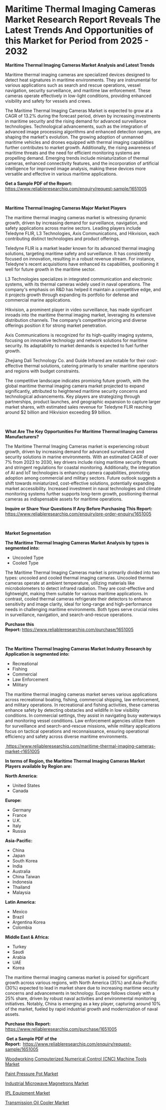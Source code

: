 <p><h1>Maritime Thermal Imaging Cameras Market Research Report Reveals The Latest Trends And Opportunities of this Market for Period from 2025 - 2032</h1></p><p><strong>Maritime Thermal Imaging Cameras Market Analysis and Latest Trends</strong></p>
<p><p>Maritime thermal imaging cameras are specialized devices designed to detect heat signatures in maritime environments. They are instrumental for various applications such as search and rescue operations, vessel navigation, security surveillance, and maritime law enforcement. These cameras operate effectively in low-light conditions, providing enhanced visibility and safety for vessels and crews.</p><p>The Maritime Thermal Imaging Cameras Market is expected to grow at a CAGR of 13.2% during the forecast period, driven by increasing investments in maritime security and the rising demand for advanced surveillance technologies. Technological advancements, such as the integration of advanced image processing algorithms and enhanced detection ranges, are shaping the market's evolution. The growing adoption of unmanned maritime vehicles and drones equipped with thermal imaging capabilities further contributes to market growth. Additionally, the rising awareness of maritime threats and the need for efficient monitoring systems are propelling demand. Emerging trends include miniaturization of thermal cameras, enhanced connectivity features, and the incorporation of artificial intelligence for improved image analysis, making these devices more versatile and effective in various maritime applications.</p></p>
<p><strong>Get a Sample PDF of the Report:&nbsp;</strong> <a href="https://www.reliableresearchiq.com/enquiry/request-sample/1651005?utm_campaign=1896&utm_medium=2&utm_source=Github&utm_content=ia&utm_term=23032025&utm_id=maritime-thermal-imaging-cameras">https://www.reliableresearchiq.com/enquiry/request-sample/1651005</a></p>
<p>&nbsp;</p>
<p><strong>Maritime Thermal Imaging Cameras Major Market Players</strong></p>
<p><p>The maritime thermal imaging cameras market is witnessing dynamic growth, driven by increasing demand for surveillance, navigation, and safety applications across marine sectors. Leading players include Teledyne FLIR, L3 Technologies, Axis Communications, and Hikvision, each contributing distinct technologies and product offerings.</p><p>Teledyne FLIR is a market leader known for its advanced thermal imaging solutions, targeting maritime safety and surveillance. It has consistently focused on innovation, resulting in a robust revenue stream. For instance, Teledyne's recent acquisitions have enhanced its capabilities, positioning it well for future growth in the maritime sector.</p><p>L3 Technologies specializes in integrated communication and electronic systems, with its thermal cameras widely used in naval operations. The company's emphasis on R&D has helped it maintain a competitive edge, and it projects growth through expanding its portfolio for defense and commercial marine applications.</p><p>Hikvision, a prominent player in video surveillance, has made significant inroads into the maritime thermal imaging market, leveraging its extensive distribution channels. The company’s competitive pricing and diverse offerings position it for strong market penetration.</p><p>Axis Communications is recognized for its high-quality imaging systems, focusing on innovative technology and network solutions for maritime security. Its adaptability to market demands is expected to fuel further growth.</p><p>Zhejiang Dali Technology Co. and Guide Infrared are notable for their cost-effective thermal solutions, catering primarily to smaller maritime operators and regions with budget constraints.</p><p>The competitive landscape indicates promising future growth, with the global maritime thermal imaging camera market projected to expand significantly, attributed to heightened maritime security concerns and technological advancements. Key players are strategizing through partnerships, product launches, and geographic expansion to capture larger market shares, with estimated sales revenue for Teledyne FLIR reaching around $2 billion and Hikvision exceeding $9 billion.</p></p>
<p>&nbsp;</p>
<p><strong>What Are The Key Opportunities For Maritime Thermal Imaging Cameras Manufacturers?</strong></p>
<p><p>The Maritime Thermal Imaging Cameras market is experiencing robust growth, driven by increasing demand for advanced surveillance and security solutions in marine environments. With an estimated CAGR of over 7% from 2023 to 2030, key drivers include rising maritime security threats and stringent regulations for coastal monitoring. Additionally, the integration of AI and IoT technologies is enhancing camera capabilities, promoting adoption among commercial and military sectors. Future outlook suggests a shift towards miniaturized, cost-effective solutions, potentially expanding market accessibility. Increased investment in naval technologies and climate monitoring systems further supports long-term growth, positioning thermal cameras as indispensable assets for maritime operations.</p></p>
<p><strong>Inquire or Share Your Questions If Any Before Purchasing This Report:</strong> <a href="https://www.reliableresearchiq.com/enquiry/pre-order-enquiry/1651005?utm_campaign=1896&utm_medium=2&utm_source=Github&utm_content=ia&utm_term=23032025&utm_id=maritime-thermal-imaging-cameras">https://www.reliableresearchiq.com/enquiry/pre-order-enquiry/1651005</a></p>
<p>&nbsp;</p>
<p><strong>Market Segmentation</strong></p>
<p><strong>The Maritime Thermal Imaging Cameras Market Analysis by types is segmented into:</strong></p>
<p><ul><li>Uncooled Type</li><li>Cooled Type</li></ul></p>
<p><p>The Maritime Thermal Imaging Cameras market is primarily divided into two types: uncooled and cooled thermal imaging cameras. Uncooled thermal cameras operate at ambient temperature, utilizing materials like microbolometers to detect infrared radiation. They are cost-effective and lightweight, making them suitable for various maritime applications. In contrast, cooled thermal cameras refrigerate their detectors to enhance sensitivity and image clarity, ideal for long-range and high-performance needs in challenging maritime environments. Both types serve crucial roles in surveillance, navigation, and search-and-rescue operations.</p></p>
<p><strong>Purchase this Report:&nbsp;</strong><a href="https://www.reliableresearchiq.com/purchase/1651005?utm_campaign=1896&utm_medium=2&utm_source=Github&utm_content=ia&utm_term=23032025&utm_id=maritime-thermal-imaging-cameras">https://www.reliableresearchiq.com/purchase/1651005</a></p>
<p>&nbsp;</p>
<p><strong>The Maritime Thermal Imaging Cameras Market Industry Research by Application is segmented into:</strong></p>
<p><ul><li>Recreational</li><li>Fishing</li><li>Commercial</li><li>Law Enforcement</li><li>Military</li></ul></p>
<p><p>The maritime thermal imaging cameras market serves various applications across recreational boating, fishing, commercial shipping, law enforcement, and military operations. In recreational and fishing activities, these cameras enhance safety by detecting obstacles and wildlife in low visibility conditions. In commercial settings, they assist in navigating busy waterways and monitoring vessel conditions. Law enforcement agencies utilize them for surveillance and search-and-rescue missions, while military applications focus on tactical operations and reconnaissance, ensuring operational efficiency and safety across diverse maritime environments.</p></p>
<p><a href="https://www.reliableresearchiq.com/maritime-thermal-imaging-cameras-market-r1651005?utm_campaign=1896&utm_medium=2&utm_source=Github&utm_content=ia&utm_term=23032025&utm_id=maritime-thermal-imaging-cameras">&nbsp;https://www.reliableresearchiq.com/maritime-thermal-imaging-cameras-market-r1651005</a></p>
<p><strong>In terms of Region, the Maritime Thermal Imaging Cameras Market Players available by Region are:</strong></p>
<p>
    <p> <strong> North America: </strong>
        <ul>
            <li>United States</li>
            <li>Canada</li>
        </ul>
        </p> 
    <p> <strong> Europe: </strong>
        <ul>
            <li>Germany</li>
            <li>France</li>
            <li>U.K.</li>
            <li>Italy</li>
            <li>Russia</li>
        </ul>
        </p> 
    <p> <strong> Asia-Pacific: </strong>
        <ul>
            <li>China</li>
            <li>Japan</li>
            <li>South Korea</li>
            <li>India</li>
            <li>Australia</li>
            <li>China Taiwan</li>
            <li>Indonesia</li>
            <li>Thailand</li>
            <li>Malaysia</li>
        </ul>
        </p> 
    <p> <strong> Latin America: </strong>
        <ul>
            <li>Mexico</li>
            <li>Brazil</li>
            <li>Argentina Korea</li>
            <li>Colombia</li>
        </ul>
        </p> 
    <p> <strong> Middle East & Africa: </strong>
        <ul>
            <li>Turkey</li>
            <li>Saudi</li>
            <li>Arabia</li>
            <li>UAE</li>
            <li>Korea</li>
        </ul>
    </p>
    </p>
<p><p>The maritime thermal imaging cameras market is poised for significant growth across various regions, with North America (35%) and Asia-Pacific (30%) expected to lead in market share due to increasing maritime security concerns and advancements in technology. Europe follows closely with a 25% share, driven by robust naval activities and environmental monitoring initiatives. Notably, China is emerging as a key player, capturing around 10% of the market, fueled by rapid industrial growth and modernization of naval assets.</p></p>
<p><strong>Purchase this Report: </strong><a href="https://www.reliableresearchiq.com/purchase/1651005?utm_campaign=1896&utm_medium=2&utm_source=Github&utm_content=ia&utm_term=23032025&utm_id=maritime-thermal-imaging-cameras">https://www.reliableresearchiq.com/purchase/1651005</a></p>
<p>&nbsp;<strong>Get a Sample PDF of the Report:&nbsp;&nbsp;</strong><a href="https://www.reliableresearchiq.com/enquiry/request-sample/1651005?utm_campaign=1896&utm_medium=2&utm_source=Github&utm_content=ia&utm_term=23032025&utm_id=maritime-thermal-imaging-cameras">https://www.reliableresearchiq.com/enquiry/request-sample/1651005</a></p>
<p><strong></strong></p>
<p><p><a href="https://github.com/kaniselway4c/Market-Research-Report-List-1/blob/main/woodworking-computerized-numerical-control-cnc-machine-tools-market.md?utm_campaign=1896&utm_medium=2&utm_source=Github&utm_content=ia&utm_term=23032025&utm_id=maritime-thermal-imaging-cameras">Woodworking Computerized Numerical Control (CNC) Machine Tools Market</a></p><p><a href="https://www.linkedin.com/pulse/growth-journey-paint-pressure-pot-market-uncovering-114-4ntoe?utm_campaign=1896&utm_medium=2&utm_source=Github&utm_content=ia&utm_term=23032025&utm_id=maritime-thermal-imaging-cameras">Paint Pressure Pot Market</a></p><p><a href="https://github.com/rubiogruis0p/Market-Research-Report-List-1/blob/main/industrial-microwave-magnetrons-market.md?utm_campaign=1896&utm_medium=2&utm_source=Github&utm_content=ia&utm_term=23032025&utm_id=maritime-thermal-imaging-cameras">Industrial Microwave Magnetrons Market</a></p><p><a href="https://www.linkedin.com/pulse/global-ipl-equipment-market-set-expansion-projected-63-cagr-yrqte?utm_campaign=1896&utm_medium=2&utm_source=Github&utm_content=ia&utm_term=23032025&utm_id=maritime-thermal-imaging-cameras">IPL Equipment Market</a></p><p><a href="https://www.linkedin.com/pulse/transmission-oil-cooler-market-size-forecast-anticipated-hcbse?utm_campaign=1896&utm_medium=2&utm_source=Github&utm_content=ia&utm_term=23032025&utm_id=maritime-thermal-imaging-cameras">Transmission Oil Cooler Market</a></p></p>